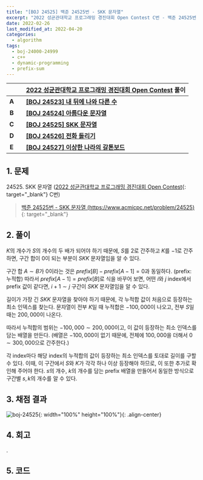 ```yaml
---
title: "[BOJ 24525] 백준 24525번 - SKK 문자열"
excerpt: "2022 성균관대학교 프로그래밍 경진대회 Open Contest C번 - 백준 24525번 SKK 문자열 풀이"
date: 2022-02-26
last_modified_at: 2022-04-20
categories:
  - algorithm
tags:
  - boj-24000-24999
  - c++
  - dynamic-programming
  - prefix-sum
---
```


|||[2022 성균관대학교 프로그래밍 경진대회 Open Contest](https://burningfalls.github.io/contest/2022-skku-baekjoon-contest/) 풀이|
|:---:|:---:|:---|
|**A**||**[[BOJ 24523] 내 뒤에 나와 다른 수](https://burningfalls.github.io/algorithm/boj-24523/)**|
|**B**||**[[BOJ 24524] 아름다운 문자열](https://burningfalls.github.io/algorithm/boj-24524/)**|
|**C**||**[[BOJ 24525] SKK 문자열](https://burningfalls.github.io/algorithm/boj-24525/)**|
|**D**||**[[BOJ 24526] 전화 돌리기](https://burningfalls.github.io/algorithm/boj-24526/)**|
|**E**||**[[BOJ 24527] 이상한 나라의 갈톤보드](https://burningfalls.github.io/algorithm/boj-24527/)**|

## 1. 문제
$24525$. SKK 문자열 ([2022 성균관대학교 프로그래밍 경진대회 Open Contest](https://burningfalls.github.io/contest/2022-skku-baekjoon-contest/){: target="_blank"} C번)

> [백준 24525번 - SKK 문자열 (https://www.acmicpc.net/problem/24525)](https://www.acmicpc.net/problem/24525){: target="_blank"}

## 2. 풀이

$K$의 개수가 $S$의 개수의 두 배가 되어야 하기 때문에, $S$를 $2$로 간주하고 $K$를 $-1$로 간주하면, 구간 합이 $0$이 되는 부분이 $SKK$ 문자열임을 알 수 있다. 

구간 합 $A\sim B$가 $0$이라는 것은 $prefix[B] - prefix[A - 1] = 0$과 동일하다. (prefix: 누적합) 따라서 $prefix[A-1]=prefix[B]$로 식을 바꾸어 보면, 어떤 $i$와 $j$ index에서 prefix 값이 같다면, $i+1\sim j$ 구간이 $SKK$ 문자열임을 알 수 있다. 

길이가 가장 긴 $SKK$ 문자열을 찾아야 하기 때문에, 각 누적합 값이 처음으로 등장하는 최소 인덱스를 찾는다. 문자열이 전부 $K$일 때 누적합은 $-100,000$이 나오고, 전부 $S$일 때는 $200,000$이 나온다. 

따라서 누적합의 범위는 $-100,000\sim 200,000$이고, 이 값이 등장하는 최소 인덱스를 담는 배열을 만든다. (배열은 $-100,000$이 없기 때문에, 전체에 $100,000$을 더해서 $0\sim 300,000$으로 간주한다.)

각 index마다 해당 index의 누적합의 값이 등장하는 최소 인덱스를 토대로 길이를 구할 수 있다. 이때, 이 구간에서 $S$와 $K$가 각각 하나 이상 등장해야 하므로, 이 또한 추가로 확인해 주어야 한다. $s$의 개수, $k$의 개수를 담는 prefix 배열을 만들어서 동일한 방식으로 구간별 $s,\, k$의 개수를 알 수 있다.

## 3. 채점 결과

![boj-24525](https://user-images.githubusercontent.com/30232837/161428408-9233b8f1-114a-4101-a169-5ab70c11c966.png "boj-24525"){: width="100%" height="100%"}{: .align-center}

## 4. 회고

.

## 5. 코드

<script src="https://gist.github.com/BurningFalls/0587d43314120d8c7911bb8e81c89444.js"></script>